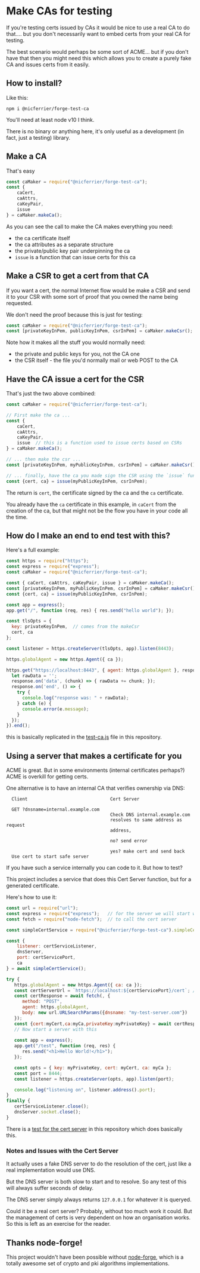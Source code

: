 # Make CAs for testing

If you're testing certs issued by CAs it would be nice to use a real
CA to do that.... but you don't necessarily want to embed certs from
your real CA for testing.

The best scenario would perhaps be some sort of ACME... but if you
don't have that then you might need this which allows you to create a
purely fake CA and issues certs from it easily.


## How to install?

Like this:

```
npm i @nicferrier/forge-test-ca
```

You'll need at least node v10 I think.

There is no binary or anything here, it's only useful as a development
(in fact, just a testing) library.


## Make a CA

That's easy

```javascript
const caMaker = require("@nicferrier/forge-test-ca");
const {
    caCert,
    caAttrs,
    caKeyPair,
    issue
} = caMaker.makeCa();

```

As you can see the call to make the CA makes everything you need:

* the ca certificate itself
* the ca attributes as a separate structure
* the private/public key pair underpinning the ca
* `issue` is a function that can issue certs for this ca 

## Make a CSR to get a cert from that CA

If you want a cert, the normal Internet flow would be make a CSR and
send it to your CSR with some sort of proof that you owned the name
being requested.

We don't need the proof because this is just for testing:

```javascript
const caMaker = require("@nicferrier/forge-test-ca");
const [privateKeyInPem, publicKeyInPem, csrInPem] = caMaker.makeCsr();
```

Note how it makes all the stuff you would normally need:

* the private and public keys for you, not the CA one
* the CSR itself - the file you'd normally mail or web POST to the CA


## Have the CA issue a cert for the CSR

That's just the two above combined:

```javascript
const caMaker = require("@nicferrier/forge-test-ca");

// First make the ca ...
const {
    caCert,
    caAttrs,
    caKeyPair,
    issue  // this is a function used to issue certs based on CSRs
} = caMaker.makeCa();

// ... then make the csr ...
const [privateKeyInPem, myPublicKeyInPem, csrInPem] = caMaker.makeCsr();

// ... finally, have the ca you made sign the CSR using the `issue` function
const {cert, ca} = issue(myPublicKeyInPem, csrInPem);
```

The return is `cert`, the certificate signed by the ca and the `ca`
certificate.

You already have the `ca` certificate in this example, in `caCert`
from the creation of the ca, but that might not be the flow you have
in your code all the time.

## How do I make an end to end test with this?

Here's a full example:

```javascript
const https = require("https");
const express = require("express");
const caMaker = require("@nicferrier/forge-test-ca");

const { caCert, caAttrs, caKeyPair, issue } = caMaker.makeCa();
const [privateKeyInPem, myPublicKeyInPem, csrInPem] = caMaker.makeCsr();
const {cert, ca} = issue(myPublicKeyInPem, csrInPem);

const app = express();
app.get("/", function (req, res) { res.send("hello world"); });

const tlsOpts = {
  key: privateKeyInPem,  // comes from the makeCsr
  cert, ca
};

const listener = https.createServer(tlsOpts, app).listen(8443);

https.globalAgent = new https.Agent({ ca });

https.get("https://localhost:8443", { agent: https.globalAgent }, response => {
  let rawData = '';
  response.on('data', (chunk) => { rawData += chunk; });
  response.on('end', () => {
    try {
      console.log("response was: " + rawData);
    } catch (e) {
      console.error(e.message);
    }
  });
}).end();

```

this is basically replicated in the [test-ca.js](test-ca.js) file in
this repository.

## Using a server that makes a certificate for you

ACME is great. But in some environments (internal certificates
perhaps?) ACME is overkill for getting certs.

One alternative is to have an internal CA that verifies ownership via
DNS:

```
  Client                               Cert Server
  
  GET ?dnsname=internal.example.com
                                       Check DNS internal.example.com
                                       resolves to same address as request 
                                       address,
                                       
                                       no? send error
                                       
                                       yes? make cert and send back
  Use cert to start safe server
```

If you have such a service internally you can code to it. But how to test?

This project includes a service that does this Cert Server function,
but for a generated certificate.

Here's how to use it:

```javascript
const url = require("url");
const express = require("express");   // for the server we will start when we have a cert
const fetch = require("node-fetch");  // to call the cert server

const simpleCertService = require("@nicferrier/forge-test-ca").simpleCertService;

const {
    listener: certServiceListener,
    dnsServer,
    port: certServicePort,
    ca
} = await simpleCertService();

try {
   https.globalAgent = new https.Agent({ ca: ca });
   const certServerUrl = `https://localhost:${certServicePort}/cert`; // This will change for non-development environment
   const certResponse = await fetch(, {
      method: "POST",
      agent: https.globalAgent,
      body: new url.URLSearchParams({dnsname: "my-test-server.com"})
   });
   const {cert:myCert,ca:myCa,privateKey:myPrivateKey} = await certResponse.json();
   // Now start a server with this
   
   const app = express();
   app.get("/test", function (req, res) {
      res.send("<h1>Hello World!</h1>");
   });

   const opts = { key: myPrivateKey, cert: myCert, ca: myCa };
   const port = 8444;
   const listener = https.createServer(opts, app).listen(port);

   console.log("listening on", listener.address().port);
}
finally {
   certServiceListener.close();
   dnsServer.socket.close();
}
```

There is a [test for the cert server](test-server.js) in this
repository which does basically this.

### Notes and Issues with the Cert Server

It actually uses a fake DNS server to do the resolution of the cert,
just like a real implementation would use DNS.

But the DNS server is both slow to start and to resolve. So any test
of this will always suffer seconds of delay.

The DNS server simply always returns `127.0.0.1` for whatever it is
queryed.

Could it be a real cert server? Probably, without too much work it
could. But the management of certs is very dependent on how an
organisation works. So this is left as an exercise for the reader.


## Thanks node-forge!

This project wouldn't have been possible without
[node-forge](https://www.npmjs.com/package/node-forge), which is a
totally awesome set of crypto and pki algorithms implementations.

